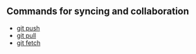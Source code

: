 ## Commands for syncing and collaboration

- [git push](git-push.md)
- [git pull](git-pull.md)
- [git fetch](git-fetch.md)

